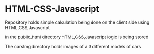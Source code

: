 # HTML-CSS-Javascript


Repository holds simple calculation being done on the client side using HTML,CSS,Javascript

In the public_html directory HTML,CSS,Javascript logic is being stored

The carsImg directory holds images of a 3 different models of cars


